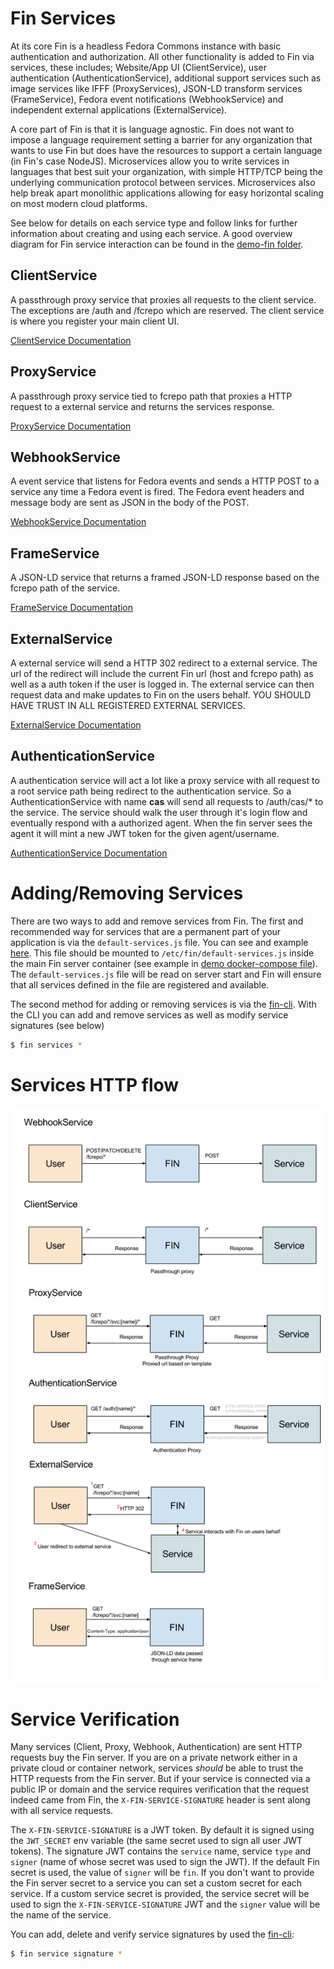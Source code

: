# Fin Services

At its core Fin is a headless Fedora Commons instance with basic authentication and authorization.  All other functionality is added to Fin via services, these includes; Website/App UI (ClientService), user authentication (AuthenticationService), additional support services such as image services like IFFF (ProxyServices), JSON-LD transform services (FrameService), Fedora event notifications (WebhookService) and independent external applications (ExternalService). 

A core part of Fin is that it is language agnostic.  Fin does not want to impose a language requirement setting a barrier for any organization that wants to use Fin but does have the resources to support a certain language (in Fin's case NodeJS).  Microservices allow you to write services in languages that best suit your organization, with simple HTTP/TCP being the underlying communication protocol between services.  Microservices also help break apart monolithic applications allowing for easy horizontal scaling on most modern cloud platforms.

See below for details on each service type and follow links for further information about creating and using each service.  A good overview diagram for Fin service interaction can be found in the [demo-fin folder](../docker/fin-demo/README.md).

## ClientService

A passthrough proxy service that proxies all requests to the client service.  The exceptions are /auth and /fcrepo which are reserved.  The client service is where you register your main client UI.

[ClientService Documentation](../docs/client-service/README.md)

## ProxyService

A passthrough proxy service tied to fcrepo path that proxies a HTTP request to a external service and returns the services response.

[ProxyService Documentation](../docs/proxy-service/README.md)

## WebhookService

A event service that listens for Fedora events and sends a HTTP POST to a service any time a Fedora event is fired.  The Fedora event headers and message body are sent as JSON in the body of the POST.

[WebhookService Documentation](../docs/webhook-service/README.md)

## FrameService

A JSON-LD service that returns a framed JSON-LD response based on the fcrepo path of the service.

[FrameService Documentation](../docs/frame-service/README.md)

## ExternalService

A external service will send a HTTP 302 redirect to a external service.  The url of the redirect will include the current Fin url (host and fcrepo path) as well as a auth token if the user is logged in.  The external service can then request data and make updates to Fin on the users behalf.  YOU SHOULD HAVE TRUST IN ALL REGISTERED EXTERNAL SERVICES.

[ExternalService Documentation](../docs/external-service/README.md)

## AuthenticationService

A authentication service will act a lot like a proxy service with all request to a root service path being redirect to the authentication service.  So a AuthenticationService with name **cas** will send all requests to /auth/cas/* to the service. The service should walk the user through it's login flow and eventually respond with a authorized agent.  When the fin server sees the agent it will mint a new JWT token for the given agent/username.

[AuthenticationService Documentation](../docs/authentication-service/README.md)

# Adding/Removing Services

There are two ways to add and remove services from Fin.  The first and recommended way for services that are a permanent part of your application is via the `default-services.js` file.  You can see and example [here](../docker/fin-demo/default-services.js).  This file should be mounted to `/etc/fin/default-services.js` inside the main Fin server container (see example in [demo docker-compose file](../docker/fin-demo/docker-compose.yml)).  The `default-services.js` file will be read on server start and Fin will ensure that all services defined in the file are registered and available.

The second method for adding or removing services is via the [fin-cli](https://github.com/UCDavisLibrary/fin-cli). With the CLI you can add and remove services as well as modify service signatures (see below)

```bash
$ fin services *
```


# Services HTTP flow

![Service Overview](../docs/fin-service-overview.png)

# Service Verification

Many services (Client, Proxy, Webhook, Authentication) are sent HTTP requests buy the Fin server.  If you are on a private network either in a private cloud or container network, services *should* be able to trust the HTTP requests from the Fin server.  But if your service is connected via a public IP or domain and the service requires verification that the request indeed came from Fin, the `X-FIN-SERVICE-SIGNATURE` header is sent along with all service requests.  

The `X-FIN-SERVICE-SIGNATURE` is a JWT token.  By default it is signed using the `JWT_SECRET` env variable (the same secret used to sign all user JWT tokens).  The signature JWT contains the `service` name, service `type` and `signer` (name of whose secret was used to sign the JWT).  If the default Fin secret is used, the value of `signer` will be `fin`.  If you don't want to provide the Fin server secret to a service you can set a custom secret for each service.  If a custom service secret is provided, the service secret will be used to sign the `X-FIN-SERVICE-SIGNATURE` JWT and the `signer` value will be the name of the service.

You can add, delete and verify service signatures by used the [fin-cli](https://github.com/UCDavisLibrary/fin-cli):

```bash
$ fin service signature *
```